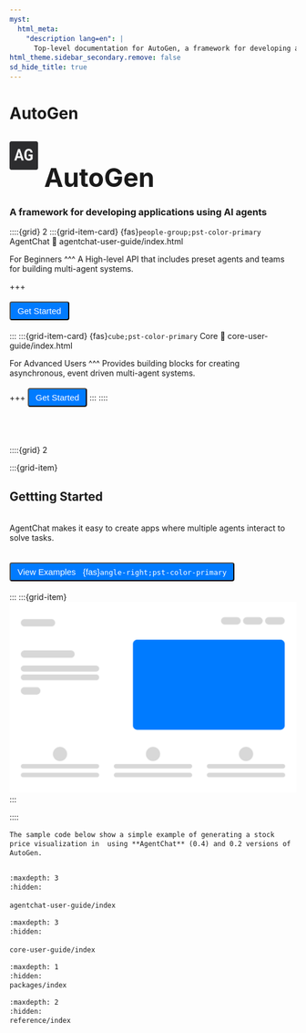 ```yaml
---
myst:
  html_meta:
    "description lang=en": |
      Top-level documentation for AutoGen, a framework for developing applications using AI agents
html_theme.sidebar_secondary.remove: false
sd_hide_title: true
---
```


<style>
.hero-title {
  font-size: 45px !important;
  font-weight: bold;
  margin: 2rem auto 0 !important;
}
button.gs-button {
  margin: 4px 0px 5px 0px;
  padding: 6px 12px 6px 12px;
  background-color: #007bff;
  color: white;
  border-radius: 4px;
  font-size: 15px;
}
.version-text{
  font-size: 12px;
  color: #6c757d;
  font-weight: normal;
}   
.logo {
  width: 50px;
  height: 50px; 
  margin-bottom: 30px;
  display: inline-block;
}
</style>

# AutoGen

<div class="container">
   
<div class="row text-center">
<div class="col-sm-12">
<!-- <span class="version-text">v0.4.0-dev released </span> -->
<h1 class="hero-title">
<img src="_static/images/logo/logo.svg" alt="AutoGen" class="logo" />
AutoGen 
</h1>
<h3>
A framework for developing applications using AI agents
</h3>
</div>
</div>

::::{grid} 2
:::{grid-item-card} {fas}`people-group;pst-color-primary` AgentChat
:link: agentchat-user-guide/index.html

For Beginners
^^^
A High-level API that includes preset agents and teams for building multi-agent systems.

+++

<button onclick="location.href='agentchat-user-guide/index.html'" class="gs-button col-sm">Get Started</button>

:::
:::{grid-item-card} {fas}`cube;pst-color-primary` Core
:link: core-user-guide/index.html

For Advanced Users
^^^
Provides building blocks for creating asynchronous, event driven multi-agent systems.

+++
<button onclick="location.href='core-user-guide/index.html'" class="gs-button col-sm">Get Started</button>
:::
::::

<br/>
<br/>

::::{grid} 2

:::{grid-item}

## Gettting Started

<br />
AgentChat makes it easy to create apps where multiple agents interact to solve tasks.

<br />
<br />

<button onclick="location.href='agentchat-user-guide/examples/index.html'" class="gs-button col-sm">View Examples &nbsp; {fas}`angle-right;pst-color-primary`</button>

:::
:::{grid-item}
![AgentChat](./images/code.svg)
:::

::::

```{versionadded} 0.4x
The sample code below show a simple example of generating a stock price visualization in  using **AgentChat** (0.4) and 0.2 versions of AutoGen.
```

```{include} agentchat-user-guide/stocksnippet.md

```

```{toctree}
:maxdepth: 3
:hidden:

agentchat-user-guide/index
```

```{toctree}
:maxdepth: 3
:hidden:

core-user-guide/index
```

```{toctree}
:maxdepth: 1
:hidden:
packages/index
```

```{toctree}
:maxdepth: 2
:hidden:
reference/index
```
